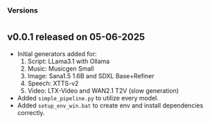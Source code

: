 ### Versions

#
## v0.0.1 released on 05-06-2025
* Initial generators added for: 
    1. Script: LLama3.1 with Ollama
    2. Music: Musicgen Small
    3. Image: Sana1.5 1.6B and SDXL Base+Refiner
    4. Speech: XTTS-v2
    5. Video: LTX-Video and WAN2.1 T2V (slow generation)
* Added `simple_pipeline.py` to utilize every model.
* Added `setup_env_win.bat` to create env and install dependencies correctly.
